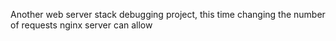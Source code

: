 Another web server stack debugging project, this time changing the number of requests nginx server can allow
